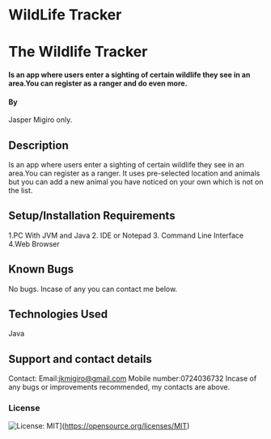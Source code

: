 # WildLife Tracker


# The Wildlife Tracker

#### Is an app where users enter a sighting of certain wildlife they see in an area.You can register as a ranger and do even more.

#### By
Jasper Migiro only.

## Description
Is an app where users enter a sighting of certain wildlife they see in an area.You can register as a ranger. It uses pre-selected location and animals but you can add a new animal you have noticed on your own which is not on the list.


## Setup/Installation Requirements
1.PC With JVM and Java
2. IDE or Notepad
3. Command Line Interface
4.Web Browser



## Known Bugs
No bugs. Incase of any you can contact me below.
## Technologies Used
Java

## Support and contact details
Contact:
Email:jkmigiro@gmail.com
Mobile number:0724036732
Incase of any bugs or improvements recommended, my contacts are above.
### License
![License: MIT](https://img.shields.io/badge/License-MIT-yellow.svg)](https://opensource.org/licenses/MIT)
